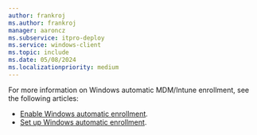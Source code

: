 ```yaml
---
author: frankroj
ms.author: frankroj
manager: aaroncz
ms.subservice: itpro-deploy
ms.service: windows-client
ms.topic: include
ms.date: 05/08/2024
ms.localizationpriority: medium
---
```


<!-- This file is shared by the following articles:

tutorial/pre-provisioning/azure-ad-join-automatic-enrollment.md
tutorial/pre-provisioning/hybrid-azure-ad-join-automatic-enrollment.md
tutorial/self-deploying/self-deploying-automatic-enrollment.md
tutorial/user-driven/azure-ad-join-automatic-enrollment.md
tutorial/user-driven/hybrid-azure-ad-join-automatic-enrollment.md
device-preparation/tutorial/user-driven/entra-join-automatic-enrollment.md

Headings are driven by article context. -->

For more information on Windows automatic MDM/Intune enrollment, see the following articles:

- [Enable Windows automatic enrollment](/mem/intune/enrollment/windows-enroll#enable-windows-automatic-enrollment).
- [Set up Windows automatic enrollment](/mem/autopilot/windows-autopilot-hybrid#set-up-windows-automatic-mdm-enrollment).
